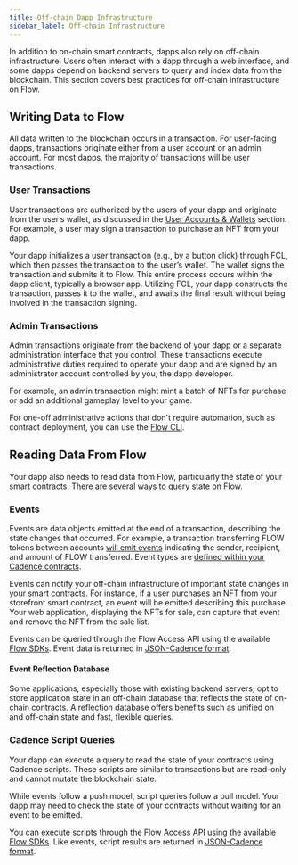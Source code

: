 ```yaml
---
title: Off-chain Dapp Infrastructure
sidebar_label: Off-chain Infrastructure
---
```


In addition to on-chain smart contracts, dapps also rely on off-chain infrastructure. Users often interact with a dapp through a web interface, and some dapps depend on backend servers to query and index data from the blockchain. This section covers best practices for off-chain infrastructure on Flow.

## Writing Data to Flow

All data written to the blockchain occurs in a transaction. For user-facing dapps, transactions originate either from a user account or an admin account. For most dapps, the majority of transactions will be user transactions.

### User Transactions

User transactions are authorized by the users of your dapp and originate from the user’s wallet, as discussed in the [User Accounts & Wallets](./user-accounts-and-wallets.md) section. For example, a user may sign a transaction to purchase an NFT from your dapp.

Your dapp initializes a user transaction (e.g., by a button click) through FCL, which then passes the transaction to the user’s wallet. The wallet signs the transaction and submits it to Flow. This entire process occurs within the dapp client, typically a browser app. Utilizing FCL, your dapp constructs the transaction, passes it to the wallet, and awaits the final result without being involved in the transaction signing.

### Admin Transactions

Admin transactions originate from the backend of your dapp or a separate administration interface that you control. These transactions execute administrative duties required to operate your dapp and are signed by an administrator account controlled by you, the dapp developer.

For example, an admin transaction might mint a batch of NFTs for purchase or add an additional gameplay level to your game.

For one-off administrative actions that don't require automation, such as contract deployment, you can use the [Flow CLI](../tools/flow-cli/).

## Reading Data From Flow

Your dapp also needs to read data from Flow, particularly the state of your smart contracts. There are several ways to query state on Flow.

### Events

Events are data objects emitted at the end of a transaction, describing the state changes that occurred. For example, a transaction transferring FLOW tokens between accounts [will emit events](https://flowdiver.io/transaction/2f50695c3c506b8214d18f49220c986d24d19d8762a2805b3609aee3d529de88) indicating the sender, recipient, and amount of FLOW transferred. Event types are [defined within your Cadence contracts](https://github.com/onflow/flow-core-contracts/blob/master/contracts/FlowToken.cdc#L8-L27).

Events can notify your off-chain infrastructure of important state changes in your smart contracts. For instance, if a user purchases an NFT from your storefront smart contract, an event will be emitted describing this purchase. Your web application, displaying the NFTs for sale, can capture that event and remove the NFT from the sale list.

Events can be queried through the Flow Access API using the available [Flow SDKs](../tools/clients/index.md). Event data is returned in [JSON-Cadence format](../build/cadence-reference/json-cadence-spec.md).

#### Event Reflection Database

Some applications, especially those with existing backend servers, opt to store application state in an off-chain database that reflects the state of on-chain contracts. A reflection database offers benefits such as unified on and off-chain state and fast, flexible queries.

### Cadence Script Queries

Your dapp can execute a query to read the state of your contracts using Cadence scripts. These scripts are similar to transactions but are read-only and cannot mutate the blockchain state.

While events follow a push model, script queries follow a pull model. Your dapp may need to check the state of your contracts without waiting for an event to be emitted.

You can execute scripts through the Flow Access API using the available [Flow SDKs](../tools/clients/index.md). Like events, script results are returned in [JSON-Cadence format](https://cadencelang.dev/docs/1.0/json-cadence-spec).
